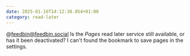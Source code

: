 ```yaml
---
date: 2025-01-16T14:12:38.054+01:00
category: read-later
---
```


@feedbin@feedbin.social Is the _Pages_ read later service still available, or has it been deactivated? I can't found the bookmark to save pages in the settings.
